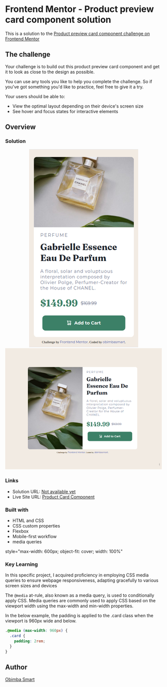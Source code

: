 # Frontend Mentor - Product preview card component solution

This is a solution to the [Product preview card component challenge on Frontend Mentor](https://www.frontendmentor.io/challenges/product-preview-card-component-GO7UmttRfa)

## The challenge

Your challenge is to build out this product preview card component and get it to look as close to the design as possible.

You can use any tools you like to help you complete the challenge. So if you've got something you'd like to practice, feel free to give it a try.

Your users should be able to:

- View the optimal layout depending on their device's screen size
- See hover and focus states for interactive elements

## Overview


### Solution

<div align=center>
  <img src="./images/mobile_view.png" alt="Mobile View" />
   <img src="./images/desktop_view.png" alt="Desktop view" />
</div>


### Links

- Solution URL: [Not available yet](https://your-solution-url.com)
- Live Site URL: [Product Card Component](https://product-card-component.w3spaces.com/)

### Built with
- HTML and CSS
- CSS custom properties
- Flexbox
- Mobile-first workflow
- media queries

style="max-width: 600px; object-fit: cover; width: 100%"
### Key Learning

In this specific project, I acquired proficiency in employing CSS media queries to ensure webpage responsiveness, adapting gracefully to various screen sizes and devices

The `@media` at-rule, also known as a media query, is used to conditionally apply CSS. Media queries are commonly used to apply CSS based on the viewport width using the max-width and min-width properties.

In the below example, the padding is applied to the .card class when the viewport is 960px wide and below.

```css
.@media (max-width: 960px) {
  .card {
    padding: 2rem;
  }
}
```

## Author
[Obimba Smart]()
